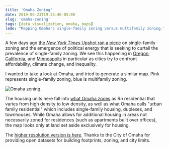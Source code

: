 ```yaml
---
title: 'Omaha Zoning'
date: 2019-06-23T19:35:46-05:00
slug: 'omaha-zoning'
tags: [data visualization, omaha, maps]
lede: "Mapping Omaha's single-family zoning versus multifamily zoning."
---
```


A few days ago [the *New York Times* Upshot ran a piece](https://www.nytimes.com/interactive/2019/06/18/upshot/cities-across-america-question-single-family-zoning.html) on single-family zoning and the emergence of political energy that is seeking to curtail the prevalence of single-family zoning. We see this happening in [Oregon](https://www.wweek.com/news/state/2018/12/14/could-oregon-become-the-first-state-to-ban-single-family-zoning/), [California](https://www.latimes.com/opinion/livable-city/la-ol-sb50-single-family-20190424-story.html), and [Minneapolis](https://www.nytimes.com/2018/12/13/us/minneapolis-single-family-zoning.html) in particular as cities try to confront affordability, climate change, and inequality. 

I wanted to take a look at Omaha, and tried to generate a similar map. Pink represents single-family zoning, blue is multifamily zoning.

![Omaha zoning.](https://jasonheppler.org/projects/omaha-zoning/oma.png)

The housing units here fall into [what Omaha zones](https://urbanplanning.cityofomaha.org/57-zoning/90-residential-and-agriculture-zoning-districts) as R*n* residential that varies from high density to low density, as well as what Omaha calls "urban family residential" which includes single-family housing, duplexes, and townhouses. While Omaha allows for additional housing in areas not necessarily zoned for residences (such as apartments built over offices), the map looks only at land set aside exclusively for housing. 

The [higher resolution version is here](https://jasonheppler.org/projects/omaha-zoning/oma.png). Thanks to the City of Omaha for providing open datasets for building footprints, zoning, and city limits.
